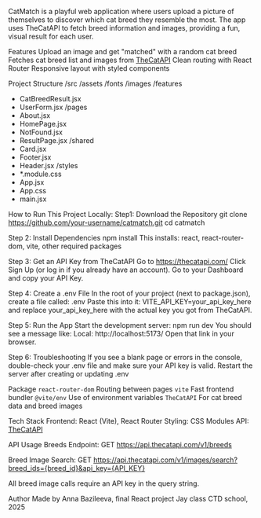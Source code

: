 CatMatch is a playful web application where users upload a picture of themselves to discover which cat breed they resemble the most. The app uses TheCatAPI to fetch breed information and images, providing a fun, visual result for each user.


Features
Upload an image and get "matched" with a random cat breed
Fetches cat breed list and images from [TheCatAPI](https://thecatapi.com/)
Clean routing with React Router
Responsive layout with styled components

Project Structure
/src
/assets
  /fonts
    /images
/features
- CatBreedResult.jsx
- UserForm.jsx
/pages
- About.jsx
- HomePage.jsx
- NotFound.jsx
- ResultPage.jsx
/shared
- Card.jsx
- Footer.jsx
- Header.jsx
/styles
- *.module.css
- App.jsx
- App.css
- main.jsx

How to Run This Project Locally:
Step1: Download the Repository
git clone https://github.com/your-username/catmatch.git
cd catmatch

Step 2: Install Dependencies
npm install
This installs: react, react-router-dom, vite, other required packages

Step 3: Get an API Key from TheCatAPI
Go to https://thecatapi.com/
Click Sign Up (or log in if you already have an account).
Go to your Dashboard and copy your API Key.

Step 4: Create a .env File
In the root of your project (next to package.json), create a file called: .env
Paste this into it: VITE_API_KEY=your_api_key_here and replace your_api_key_here with the actual key you got from TheCatAPI.

Step 5: Run the App
Start the development server: npm run dev
You should see a message like: Local:   http://localhost:5173/ Open that link in your browser.

Step 6: Troubleshooting
If you see a blank page or errors in the console, double-check your .env file and make sure your API key is valid. Restart the server after creating or updating .env



Package
`react-router-dom`  Routing between pages
`vite`              Fast frontend bundler
`@vite/env`        Use of environment variables
`TheCatAPI`        For cat breed data and breed images

Tech Stack
Frontend: React (Vite), React Router 
Styling: CSS Modules
API: [TheCatAPI](https://thecatapi.com/)

API Usage
Breeds Endpoint:
GET https://api.thecatapi.com/v1/breeds

Breed Image Search:
GET https://api.thecatapi.com/v1/images/search?breed_ids={breed_id}&api_key={API_KEY}

All breed image calls require an API key in the query string.



Author
Made by Anna Bazileeva, final React project Jay class CTD school, 2025